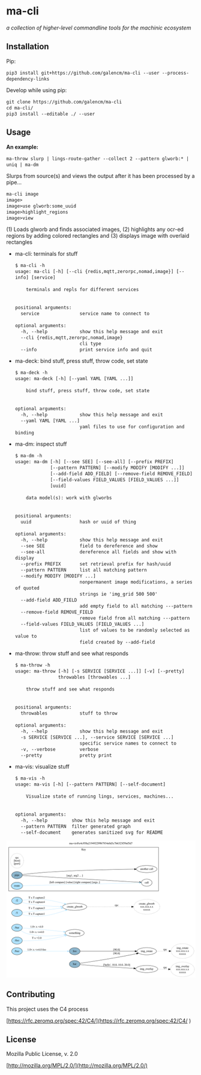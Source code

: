 # ma-cli

_a collection of higher-level commandline tools for the machinic ecosystem_

## Installation

Pip:

```
pip3 install git+https://github.com/galencm/ma-cli --user --process-dependency-links
```

Develop while using pip:

```
git clone https://github.com/galencm/ma-cli
cd ma-cli/
pip3 install --editable ./ --user
```

## Usage

**An example:**

```
ma-throw slurp | lings-route-gather --collect 2 --pattern glworb:* | uniq | ma-dm
```
Slurps from source(s) and views the output after it has been processed by a pipe...

```
ma-cli image
image>
image>use glworb:some_uuid
image>highlight_regions
image>view
```
(1) Loads glworb and finds associated images, (2) highlights any ocr-ed regions by adding colored rectangles and (3) displays image with overlaid rectangles

* ma-cli: terminals for stuff
    ```
    $ ma-cli -h
    usage: ma-cli [-h] [--cli {redis,mqtt,zerorpc,nomad,image}] [--info] [service]

        terminals and repls for different services


    positional arguments:
      service               service name to connect to

    optional arguments:
      -h, --help            show this help message and exit
      --cli {redis,mqtt,zerorpc,nomad,image}
                            cli type
      --info                print service info and quit
    ```

* ma-deck: bind stuff, press stuff, throw code, set state
    ```
    $ ma-deck -h
    usage: ma-deck [-h] [--yaml YAML [YAML ...]]

        bind stuff, press stuff, throw code, set state


    optional arguments:
      -h, --help            show this help message and exit
      --yaml YAML [YAML ...]
                            yaml files to use for configuration and binding
    ```

* ma-dm: inspect stuff
    ```
    $ ma-dm -h
    usage: ma-dm [-h] [--see SEE] [--see-all] [--prefix PREFIX]
                 [--pattern PATTERN] [--modify MODIFY [MODIFY ...]]
                 [--add-field ADD_FIELD] [--remove-field REMOVE_FIELD]
                 [--field-values FIELD_VALUES [FIELD_VALUES ...]]
                 [uuid]

        data model(s): work with glworbs


    positional arguments:
      uuid                  hash or uuid of thing

    optional arguments:
      -h, --help            show this help message and exit
      --see SEE             field to dereference and show
      --see-all             dereference all fields and show with display
      --prefix PREFIX       set retrieval prefix for hash/uuid
      --pattern PATTERN     list all matching pattern
      --modify MODIFY [MODIFY ...]
                            nonpermanent image modifications, a series of quoted
                            strings ie 'img_grid 500 500'
      --add-field ADD_FIELD
                            add empty field to all matching ---pattern
      --remove-field REMOVE_FIELD
                            remove field from all matching ---pattern
      --field-values FIELD_VALUES [FIELD_VALUES ...]
                            list of values to be randomly selected as value to
                            field created by --add-field
    ```

* ma-throw: throw stuff and see what responds
    ```
    $ ma-throw -h
    usage: ma-throw [-h] [-s SERVICE [SERVICE ...]] [-v] [--pretty]
                    throwables [throwables ...]

        throw stuff and see what responds


    positional arguments:
      throwables            stuff to throw

    optional arguments:
      -h, --help            show this help message and exit
      -s SERVICE [SERVICE ...], --service SERVICE [SERVICE ...]
                            specific service names to connect to
      -v, --verbose         verbose
      --pretty              pretty print
    ```

* ma-vis: visualize stuff
    ```
    $ ma-vis -h
    usage: ma-vis [-h] [--pattern PATTERN] [--self-document]

        Visualize state of running lings, services, machines...


    optional arguments:
      -h, --help         show this help message and exit
      --pattern PATTERN  filter generated graph
      --self-document    generates sanitized svg for README
    ```
![partial map][rel-ma-vis-svg]

[rel-ma-vis-svg]: ma-vis-screenshot.svg?sanitize=true


## Contributing
This project uses the C4 process 

[https://rfc.zeromq.org/spec:42/C4/](https://rfc.zeromq.org/spec:42/C4/
)

## License
Mozilla Public License, v. 2.0

[http://mozilla.org/MPL/2.0/](http://mozilla.org/MPL/2.0/)

